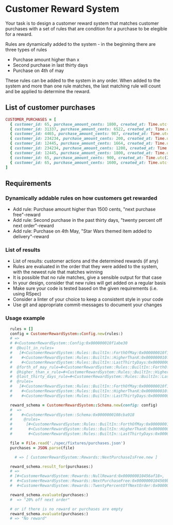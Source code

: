 # Customer Reward System

Your task is to design a customer reward system that matches customer purchases
with a set of rules that are condition for a purchase to be elegible for a
reward.

Rules are dynamically added to the system - in the beginning there are three
types of rules

- Purchase amount higher than x
- Second purchase in last thirty days
- Purchase on 4th of may

These rules can be added to the system in any order.
When added to the system and more than one rule matches, the last matching rule
will count and be applied to determine the reward.

## List of customer purchases


```ruby
CUSTOMER_PURCHASES = [
  { customer_id: 65, purchase_amount_cents: 1800, created_at: Time.utc(2009, 1, 2, 6, 1) },
  { customer_id: 31337, purchase_amount_cents: 6522, created_at: Time.utc(2009, 5, 4, 6, 12) },
  { customer_id: 4465, purchase_amount_cents: 987, created_at: Time.utc(2010, 8, 17, 11, 9) },
  { customer_id: 234234, purchase_amount_cents: 200, created_at: Time.utc(2010, 11, 1, 16, 12) },
  { customer_id: 12445, purchase_amount_cents: 1664, created_at: Time.utc(2010, 11, 18, 13, 19) },
  { customer_id: 234234, purchase_amount_cents: 1200, created_at: Time.utc(2010, 12, 2, 16, 12) },
  { customer_id: 12445, purchase_amount_cents: 1800, created_at: Time.utc(2010, 12, 3, 11, 17) },
  { customer_id: 65, purchase_amount_cents: 900, created_at: Time.utc(2011, 4, 28, 13, 16) },
  { customer_id: 65, purchase_amount_cents: 1600, created_at: Time.utc(2011, 5, 4, 11, 1) }
]
```

## Requirements
### Dynamically addable rules on how customers get rewarded

  - Add rule: Purchase amount higher than 1500 cents, "next purchase free"-reward
  - Add rule: Second purchase in the past thirty days, "twenty percent off next order"-reward
  - Add rule: Purchase on 4th May, "Star Wars themed item added to delivery"-reward

### List of results

  - List of results: customer actions and the determined rewards (if any)
  - Rules are evaluated in the order that they were added to the system, with
    the newest rule that matches winning
  - It is possible that no rule matches, give a sensible output for that case
  - In your design, consider that new rules will get added on a regular basis
  - Make sure your code is tested based on the given requirements (i.e. using RSpec)
  - Consider a linter of your choice to keep a consistent style in your code
  - Use git and appropriate commit-messages to document your changes

### Usage example

```ruby
  rules = []
  config = CustomerRewardSystem::Config.new(rules:)
  # =>
  # #<CustomerRewardSystem::Config:0x000000010f1abe30
  #  @built_in_rules=
  #   [#<CustomerRewardSystem::Rules::BuiltIn::ForthOfMay:0x000000010f1abcc8>,
  #    #<CustomerRewardSystem::Rules::BuiltIn::HigherThanX:0x000000010f1abb88 @arg=100>,
  #    #<CustomerRewardSystem::Rules::BuiltIn::LastThirtyDays:0x000000010f1aba20>],
  #  @forth_of_may_rule=#<CustomerRewardSystem::Rules::BuiltIn::ForthOfMay:0x000000010f1abcc8>,
  #  @higher_than_x_rule=#<CustomerRewardSystem::Rules::BuiltIn::HigherThanX:0x000000010f1abb88 @arg=100>,
  #  @last_thirty_days_rule=#<CustomerRewardSystem::Rules::BuiltIn::LastThirtyDays:0x000000010f1aba20>,
  #  @rules=
  #   [#<CustomerRewardSystem::Rules::BuiltIn::ForthOfMay:0x000000010f1abcc8>,
  #    #<CustomerRewardSystem::Rules::BuiltIn::HigherThanX:0x000000010f1abb88 @arg=100>,
  #    #<CustomerRewardSystem::Rules::BuiltIn::LastThirtyDays:0x000000010f1aba20>]>

  reward_schema = CustomerRewardSystem::Schema.new(config: config)
  #  =>
  #    #<CustomerRewardSystem::Schema:0x0000000108cba918
  #     @rules=
  #      [#<CustomerRewardSystem::Rules::BuiltIn::ForthOfMay:0x0000000108b527b0>,
  #       #<CustomerRewardSystem::Rules::BuiltIn::HigherThanX:0x0000000108b52418 @arg=100>,
  #       #<CustomerRewardSystem::Rules::BuiltIn::LastThirtyDays:0x0000000108b52058>]>

  file = File.read('./spec/fixtures/purchases.json')
  purchases = JSON.parse(file)

    # => [ CustomerRewardSystem::Rewards::NextPurchaseIsFree.new ]

  reward_schema.result_for(purchases:)
  # =>
  # [#<CustomerRewardSystem::Rewards::NullReward:0x000000010456af18>,
  #  #<CustomerRewardSystem::Rewards::NextPurchaseFree:0x0000000104569b40>,
  #  #<CustomerRewardSystem::Rewards::TwentyPercentOffNextOrder:0x00000001043c02f8>]

  reward_schema.evaluate(purchases:)
  #  => "20% off next order"

  # or if there is no reward or purchases are empty
  reward_schema.evaluate(purchases:)
  # => "No reward"
```
